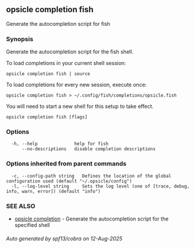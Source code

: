 ## opsicle completion fish

Generate the autocompletion script for fish

### Synopsis

Generate the autocompletion script for the fish shell.

To load completions in your current shell session:

	opsicle completion fish | source

To load completions for every new session, execute once:

	opsicle completion fish > ~/.config/fish/completions/opsicle.fish

You will need to start a new shell for this setup to take effect.


```
opsicle completion fish [flags]
```

### Options

```
  -h, --help              help for fish
      --no-descriptions   disable completion descriptions
```

### Options inherited from parent commands

```
  -c, --config-path string   Defines the location of the global configuration used (default "~/.opsicle/config")
  -l, --log-level string     Sets the log level (one of [trace, debug, info, warn, error]) (default "info")
```

### SEE ALSO

* [opsicle completion](cli/opsicle_completion.md)	 - Generate the autocompletion script for the specified shell

###### Auto generated by spf13/cobra on 12-Aug-2025
